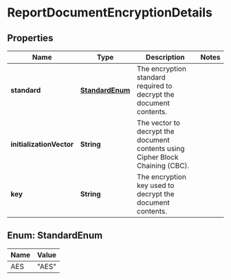 
# ReportDocumentEncryptionDetails

## Properties
Name | Type | Description | Notes
------------ | ------------- | ------------- | -------------
**standard** | [**StandardEnum**](#StandardEnum) | The encryption standard required to decrypt the document contents. | 
**initializationVector** | **String** | The vector to decrypt the document contents using Cipher Block Chaining (CBC). | 
**key** | **String** | The encryption key used to decrypt the document contents. | 


<a name="StandardEnum"></a>
## Enum: StandardEnum
Name | Value
---- | -----
AES | &quot;AES&quot;



